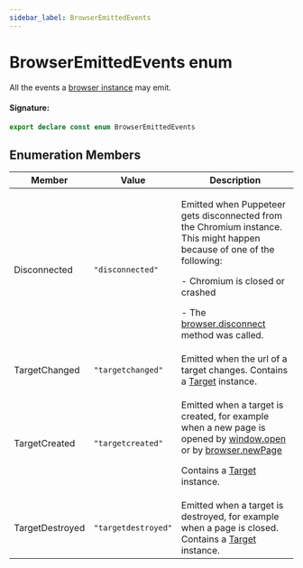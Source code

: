 ```yaml
---
sidebar_label: BrowserEmittedEvents
---
```


# BrowserEmittedEvents enum

All the events a [browser instance](./puppeteer.browser.md) may emit.

#### Signature:

```typescript
export declare const enum BrowserEmittedEvents
```

## Enumeration Members

| Member          | Value                                    | Description                                                                                                                                                                                                                                                                      |
| --------------- | ---------------------------------------- | -------------------------------------------------------------------------------------------------------------------------------------------------------------------------------------------------------------------------------------------------------------------------------- |
| Disconnected    | <code>&quot;disconnected&quot;</code>    | <p>Emitted when Puppeteer gets disconnected from the Chromium instance. This might happen because of one of the following:</p><p>- Chromium is closed or crashed</p><p>- The [browser.disconnect](./puppeteer.browser.disconnect.md) method was called.</p>                      |
| TargetChanged   | <code>&quot;targetchanged&quot;</code>   | Emitted when the url of a target changes. Contains a [Target](./puppeteer.target.md) instance.                                                                                                                                                                                   |
| TargetCreated   | <code>&quot;targetcreated&quot;</code>   | <p>Emitted when a target is created, for example when a new page is opened by [window.open](https://developer.mozilla.org/en-US/docs/Web/API/Window/open) or by [browser.newPage](./puppeteer.browser.newpage.md)</p><p>Contains a [Target](./puppeteer.target.md) instance.</p> |
| TargetDestroyed | <code>&quot;targetdestroyed&quot;</code> | Emitted when a target is destroyed, for example when a page is closed. Contains a [Target](./puppeteer.target.md) instance.                                                                                                                                                      |
